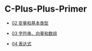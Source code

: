 # C-Plus-Plus-Primer

* [02 变量和基本类型](https://github.com/steveLauwh/c-plus-plus-Primer/blob/master/01%20%E5%8F%98%E9%87%8F%E5%92%8C%E5%9F%BA%E6%9C%AC%E7%B1%BB%E5%9E%8B.md)

* [03 字符串、向量和数组](https://github.com/steveLauwh/C-Plus-Plus-Primer/blob/master/03%20%E5%AD%97%E7%AC%A6%E4%B8%B2%E3%80%81%E5%90%91%E9%87%8F%E5%92%8C%E6%95%B0%E7%BB%84.md)

* [04 表达式](https://github.com/steveLauwh/C-Plus-Plus-Primer/blob/master/04%20%E8%A1%A8%E8%BE%BE%E5%BC%8F.md)
